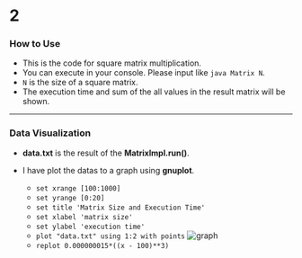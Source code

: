 # 2

### How to Use

- This is the code for square matrix multiplication.
- You can execute in your console. Please input like `java Matrix N`.
- `N` is the size of a square matrix.
- The execution time and sum of the all values in the result matrix will be shown.

***
### Data Visualization

- __data.txt__ is the result of the __MatrixImpl.run()__.

- I have plot the datas to a graph using __gnuplot__.
    - `set xrange [100:1000]`
    - `set yrange [0:20]`
    - `set title 'Matrix Size and Execution Time'`
    - `set xlabel 'matrix size'`
    - `set ylabel 'execution time'`
    - `plot "data.txt" using 1:2 with points`
    ![graph](https://user-images.githubusercontent.com/34668695/58796707-fd736700-8638-11e9-8811-690da2e14a03.png)
    - `replot 0.000000015*((x - 100)**3)`
  
